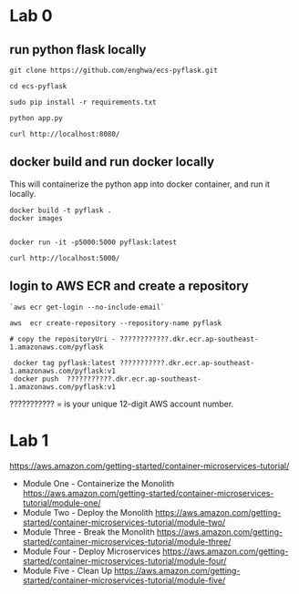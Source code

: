 # Lab 0


## run python flask locally
```
git clone https://github.com/enghwa/ecs-pyflask.git

cd ecs-pyflask

sudo pip install -r requirements.txt

python app.py

curl http://localhost:8080/
```

##  docker build and run docker locally
This will containerize the python app into docker container, and run it locally.

```
docker build -t pyflask .
docker images


docker run -it -p5000:5000 pyflask:latest

curl http://localhost:5000/

```

## login to AWS ECR and create a repository

```
`aws ecr get-login --no-include-email`

aws  ecr create-repository --repository-name pyflask

# copy the repositoryUri - ????????????.dkr.ecr.ap-southeast-1.amazonaws.com/pyflask

 docker tag pyflask:latest ???????????.dkr.ecr.ap-southeast-1.amazonaws.com/pyflask:v1
 docker push  ???????????.dkr.ecr.ap-southeast-1.amazonaws.com/pyflask:v1

```
??????????? = is your unique 12-digit AWS account number.


# Lab 1

https://aws.amazon.com/getting-started/container-microservices-tutorial/

- Module One - Containerize the Monolith  https://aws.amazon.com/getting-started/container-microservices-tutorial/module-one/
- Module Two - Deploy the Monolith https://aws.amazon.com/getting-started/container-microservices-tutorial/module-two/
- Module Three - Break the Monolith https://aws.amazon.com/getting-started/container-microservices-tutorial/module-three/
- Module Four - Deploy Microservices https://aws.amazon.com/getting-started/container-microservices-tutorial/module-four/
- Module Five - Clean Up https://aws.amazon.com/getting-started/container-microservices-tutorial/module-five/

 
